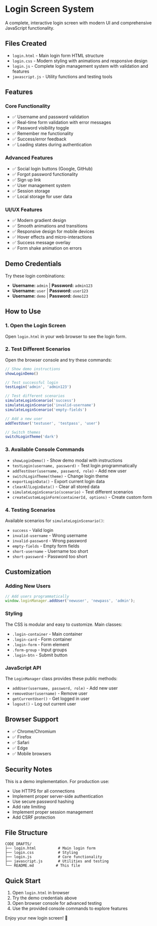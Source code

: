 # Login Screen System

A complete, interactive login screen with modern UI and comprehensive JavaScript functionality.

## Files Created

- `login.html` - Main login form HTML structure
- `login.css` - Modern styling with animations and responsive design
- `login.js` - Complete login management system with validation and features
- `javascript.js` - Utility functions and testing tools

## Features

### Core Functionality
- ✅ Username and password validation
- ✅ Real-time form validation with error messages
- ✅ Password visibility toggle
- ✅ Remember me functionality
- ✅ Success/error feedback
- ✅ Loading states during authentication

### Advanced Features
- ✅ Social login buttons (Google, GitHub)
- ✅ Forgot password functionality
- ✅ Sign up link
- ✅ User management system
- ✅ Session storage
- ✅ Local storage for user data

### UI/UX Features
- ✅ Modern gradient design
- ✅ Smooth animations and transitions
- ✅ Responsive design for mobile devices
- ✅ Hover effects and micro-interactions
- ✅ Success message overlay
- ✅ Form shake animation on errors

## Demo Credentials

Try these login combinations:

- **Username:** `admin` | **Password:** `admin123`
- **Username:** `user` | **Password:** `user123`
- **Username:** `demo` | **Password:** `demo123`

## How to Use

### 1. Open the Login Screen
Open `login.html` in your web browser to see the login form.

### 2. Test Different Scenarios
Open the browser console and try these commands:

```javascript
// Show demo instructions
showLoginDemo()

// Test successful login
testLogin('admin', 'admin123')

// Test different scenarios
simulateLoginScenario('success')
simulateLoginScenario('invalid-username')
simulateLoginScenario('empty-fields')

// Add a new user
addTestUser('testuser', 'testpass', 'user')

// Switch themes
switchLoginTheme('dark')
```

### 3. Available Console Commands

- `showLoginDemo()` - Show demo modal with instructions
- `testLogin(username, password)` - Test login programmatically
- `addTestUser(username, password, role)` - Add new user
- `switchLoginTheme(theme)` - Change login theme
- `exportLoginData()` - Export current login data
- `clearAllLoginData()` - Clear all stored data
- `simulateLoginScenario(scenario)` - Test different scenarios
- `createCustomLoginForm(containerId, options)` - Create custom form

### 4. Testing Scenarios

Available scenarios for `simulateLoginScenario()`:
- `success` - Valid login
- `invalid-username` - Wrong username
- `invalid-password` - Wrong password
- `empty-fields` - Empty form fields
- `short-username` - Username too short
- `short-password` - Password too short

## Customization

### Adding New Users
```javascript
// Add users programmatically
window.loginManager.addUser('newuser', 'newpass', 'admin');
```

### Styling
The CSS is modular and easy to customize. Main classes:
- `.login-container` - Main container
- `.login-card` - Form container
- `.login-form` - Form element
- `.form-group` - Input groups
- `.login-btn` - Submit button

### JavaScript API
The `LoginManager` class provides these public methods:
- `addUser(username, password, role)` - Add new user
- `removeUser(username)` - Remove user
- `getCurrentUser()` - Get logged in user
- `logout()` - Log out current user

## Browser Support

- ✅ Chrome/Chromium
- ✅ Firefox
- ✅ Safari
- ✅ Edge
- ✅ Mobile browsers

## Security Notes

This is a demo implementation. For production use:
- Use HTTPS for all connections
- Implement proper server-side authentication
- Use secure password hashing
- Add rate limiting
- Implement proper session management
- Add CSRF protection

## File Structure

```
CODE DRAFTS/
├── login.html          # Main login form
├── login.css           # Styling
├── login.js            # Core functionality
├── javascript.js       # Utilities and testing
└── README.md          # This file
```

## Quick Start

1. Open `login.html` in browser
2. Try the demo credentials above
3. Open browser console for advanced testing
4. Use the provided console commands to explore features

Enjoy your new login screen! 🎉
